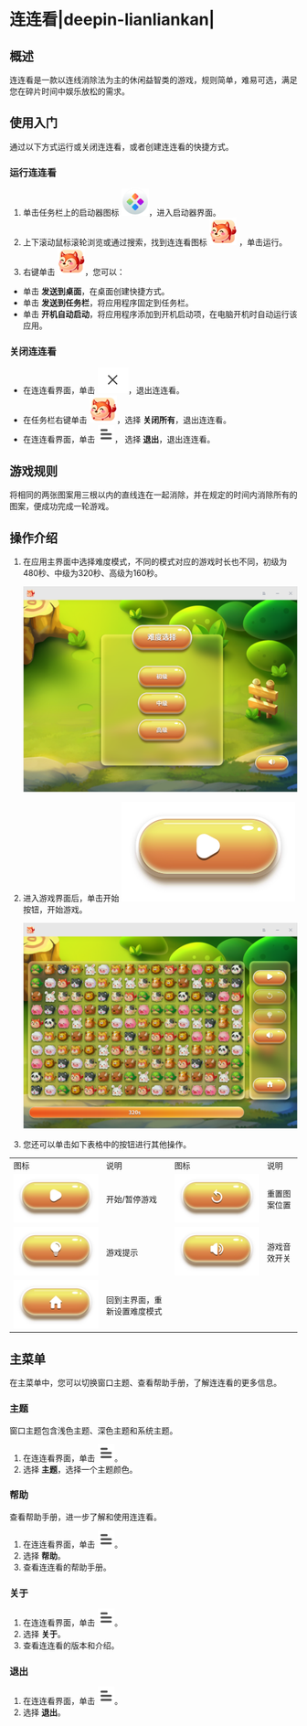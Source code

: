 # 连连看|deepin-lianliankan|

## 概述

连连看是一款以连线消除法为主的休闲益智类的游戏，规则简单，难易可选，满足您在碎片时间中娱乐放松的需求。

## 使用入门

通过以下方式运行或关闭连连看，或者创建连连看的快捷方式。

### 运行连连看

1. 单击任务栏上的启动器图标 ![launcher](../common/deepin_launcher.svg)，进入启动器界面。
2. 上下滚动鼠标滚轮浏览或通过搜索，找到连连看图标 ![deepin_lianliankan](../common/deepin_lianliankan.svg) ，单击运行。
3. 右键单击 ![deepin_lianliankan](../common/deepin_lianliankan.svg)，您可以：
 - 单击 **发送到桌面**，在桌面创建快捷方式。
 - 单击 **发送到任务栏**，将应用程序固定到任务栏。
 - 单击 **开机自动启动**，将应用程序添加到开机启动项，在电脑开机时自动运行该应用。



### 关闭连连看

- 在连连看界面，单击 ![close_icon](../common/close_icon.svg)，退出连连看。
- 在任务栏右键单击 ![deepin_lianliankan](../common/deepin_lianliankan.svg)，选择 **关闭所有**，退出连连看。
- 在连连看界面，单击 ![icon_menu](../common/icon_menu.svg)， 选择 **退出**，退出连连看。

## 游戏规则  

将相同的两张图案用三根以内的直线连在一起消除，并在规定的时间内消除所有的图案，便成功完成一轮游戏。


## 操作介绍

1. 在应用主界面中选择难度模式，不同的模式对应的游戏时长也不同，初级为480秒、中级为320秒、高级为160秒。

   <img src="fig/mode.png" alt="1|main" style="zoom: 80%;" />

2. 进入游戏界面后，单击开始 ![play](../common/play.svg) 按钮，开始游戏。

   <img src="fig/main.png" alt="1|main" style="zoom: 80%;" />


3. 您还可以单击如下表格中的按钮进行其他操作。

<table class=block1>
<tr>
    <td>图标</td>
    <td>说明</td>
    <td>图标</td>
    <td>说明</td>
</tr>
<tr>
   <td><img src="../common/play.svg" alt></td>
   <td>开始/暂停游戏</td>
   <td><img src="../common/restart.svg" alt></td>
   <td>重置图案位置</td>
</tr>
<tr>
   <td><img src="../common/tip.svg" alt></td>
   <td>游戏提示 </td>
   <td><img src="../common/sound.svg" alt></td>
   <td>游戏音效开关 </td>
</tr>
<tr>
   <td><img src="../common/home.svg" alt></td>
   <td>回到主界面，重新设置难度模式</td>
   <td></td>
   <td></td>
</tr>
</table>



## 主菜单

在主菜单中，您可以切换窗口主题、查看帮助手册，了解连连看的更多信息。

### 主题

窗口主题包含浅色主题、深色主题和系统主题。

1. 在连连看界面，单击 ![icon_menu](../common/icon_menu.svg)。
2. 选择 **主题**，选择一个主题颜色。

### 帮助

查看帮助手册，进一步了解和使用连连看。

1. 在连连看界面，单击 ![icon_menu](../common/icon_menu.svg)。
2. 选择 **帮助**。
3. 查看连连看的帮助手册。


### 关于

1. 在连连看界面，单击 ![icon_menu](../common/icon_menu.svg)。
2. 选择 **关于**。
3. 查看连连看的版本和介绍。

### 退出

1. 在连连看界面，单击 ![icon_menu](../common/icon_menu.svg)。
2. 选择 **退出**。
